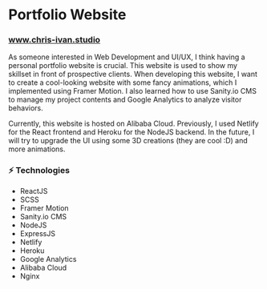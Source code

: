 <h1>Portfolio Website</h1>
<h3><a href="https://chris-ivan.studio">www.chris-ivan.studio</a></h3>

As someone interested in Web Development and UI/UX, I think having a personal portfolio website is crucial. This website is used to show my skillset in front of prospective clients. When developing this website, I want to create a cool-looking website with some fancy animations, which I implemented using Framer Motion. I also learned how to use Sanity.io CMS to manage my project contents and Google Analytics to analyze visitor behaviors.

Currently, this website is hosted on Alibaba Cloud. Previously, I used Netlify for the React frontend and Heroku for the NodeJS backend. In the future, I will try to upgrade the UI using some 3D creations (they are cool :D) and more animations.

<h3>⚡ Technologies</h3>
<ul>
  <li>ReactJS</li>
  <li>SCSS</li>
  <li>Framer Motion</li>
  <li>Sanity.io CMS</li>
  <li>NodeJS</li>
  <li>ExpressJS</li>
  <li>Netlify</li>
  <li>Heroku</li>
  <li>Google Analytics</li>
  <li>Alibaba Cloud</li>
  <li>Nginx</li>
</ul>
